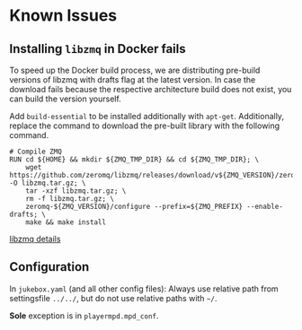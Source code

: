 # Known Issues

## Installing `libzmq` in Docker fails

To speed up the Docker build process, we are distributing pre-build versions of libzmq with drafts flag at the latest version. In case the download fails because the respective architecture build does not exist, you can build the version yourself.

Add `build-essential` to be installed additionally with `apt-get`. Additionally, replace the command to download the pre-built library with the following command.

```
# Compile ZMQ
RUN cd ${HOME} && mkdir ${ZMQ_TMP_DIR} && cd ${ZMQ_TMP_DIR}; \
    wget https://github.com/zeromq/libzmq/releases/download/v${ZMQ_VERSION}/zeromq-${ZMQ_VERSION}.tar.gz -O libzmq.tar.gz; \
    tar -xzf libzmq.tar.gz; \
    rm -f libzmq.tar.gz; \
    zeromq-${ZMQ_VERSION}/configure --prefix=${ZMQ_PREFIX} --enable-drafts; \
    make && make install
```

[libzmq details](./libzmq.md)

## Configuration

In `jukebox.yaml` (and all other config files):
Always use relative path from settingsfile `../../`, but do not use relative paths with `~/`.

**Sole** exception is in `playermpd.mpd_conf`.

